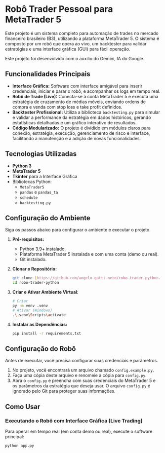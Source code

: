 # Robô Trader Pessoal para MetaTrader 5

Este projeto é um sistema completo para automação de trades no mercado financeiro brasileiro (B3), utilizando a plataforma MetaTrader 5. O sistema é composto por um robô que opera ao vivo, um backtester para validar estratégias e uma interface gráfica (GUI) para fácil operação.

Este projeto foi desenvolvido com o auxílio do Gemini, IA do Google.

## Funcionalidades Principais

* **Interface Gráfica:** Software com interface amigável para inserir credenciais, iniciar e parar o robô, e acompanhar os logs em tempo real.
* **Robô de Trade (Live):** Conecta-se à conta MetaTrader 5 e executa uma estratégia de cruzamento de médias móveis, enviando ordens de compra e venda com stop loss e take profit definidos.
* **Backtester Profissional:** Utiliza a biblioteca `backtesting.py` para simular e validar a performance da estratégia em dados históricos, gerando estatísticas detalhadas e um gráfico interativo de resultados.
* **Código Modularizado:** O projeto é dividido em módulos claros para conexão, estratégia, execução, gerenciamento de risco e interface, facilitando a manutenção e a adição de novas funcionalidades.

## Tecnologias Utilizadas

* **Python 3**
* **MetaTrader 5**
* **Tkinter** para a Interface Gráfica
* Bibliotecas Python:
    * `MetaTrader5`
    * `pandas` e `pandas_ta`
    * `schedule`
    * `backtesting.py`

## Configuração do Ambiente

Siga os passos abaixo para configurar o ambiente e executar o projeto.

1.  **Pré-requisitos:**
    * Python 3.9+ instalado.
    * Plataforma MetaTrader 5 instalada e com uma conta (demo ou real).
    * Git instalado.

2.  **Clonar o Repositório:**
    ```bash
    git clone [https://github.com/angelo-gatti-neto/robo-trader-python.git](https://github.com/angelo-gatti-neto/robo-trader-python.git)
    cd robo-trader-python
    ```

3.  **Criar e Ativar Ambiente Virtual:**
    ```bash
    # Criar
    py -m venv .venv
    # Ativar (Windows)
    .\.venv\Scripts\activate
    ```

4.  **Instalar as Dependências:**
    ```bash
    pip install -r requirements.txt
    ```

## Configuração do Robô

Antes de executar, você precisa configurar suas credenciais e parâmetros.

1.  No projeto, você encontrará um arquivo chamado `config.example.py`.
2.  Faça uma cópia deste arquivo e renomeie a cópia para `config.py`.
3.  Abra o `config.py` e preencha com suas credenciais do MetaTrader 5 e os parâmetros da estratégia que deseja usar. O arquivo `config.py` é ignorado pelo Git para proteger suas informações.

## Como Usar

### Executando o Robô com Interface Gráfica (Live Trading)
Para operar em tempo real (em conta demo ou real), execute o software principal:
```bash
python app.py